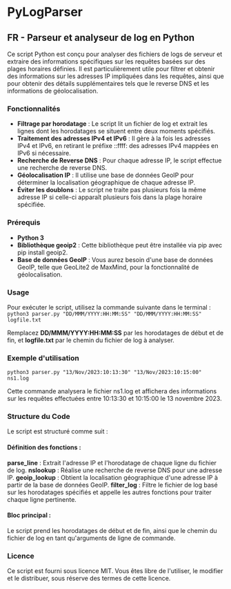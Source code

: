 # PyLogParser

## FR - Parseur et analyseur de log en Python 

Ce script Python est conçu pour analyser des fichiers de logs de serveur et extraire des informations spécifiques sur les requêtes basées sur des plages horaires définies. Il est particulièrement utile pour filtrer et obtenir des informations sur les adresses IP impliquées dans les requêtes, ainsi que pour obtenir des détails supplémentaires tels que le reverse DNS et les informations de géolocalisation.

### Fonctionnalités
- **Filtrage par horodatage** : Le script lit un fichier de log et extrait les lignes dont les horodatages se situent entre deux moments spécifiés.
- **Traitement des adresses IPv4 et IPv6** : Il gère à la fois les adresses IPv4 et IPv6, en retirant le préfixe ::ffff: des adresses IPv4 mappées en IPv6 si nécessaire.
- **Recherche de Reverse DNS** : Pour chaque adresse IP, le script effectue une recherche de reverse DNS.
- **Géolocalisation IP** : Il utilise une base de données GeoIP pour déterminer la localisation géographique de chaque adresse IP.
- **Éviter les doublons** : Le script ne traite pas plusieurs fois la même adresse IP si celle-ci apparaît plusieurs fois dans la plage horaire spécifiée.

### Prérequis
- **Python 3**
- **Bibliothèque geoip2** : Cette bibliothèque peut être installée via pip avec pip install geoip2.
- **Base de données GeoIP** : Vous aurez besoin d'une base de données GeoIP, telle que GeoLite2 de MaxMind, pour la fonctionnalité de géolocalisation.

### Usage
Pour exécuter le script, utilisez la commande suivante dans le terminal :
`python3 parser.py "DD/MMM/YYYY:HH:MM:SS" "DD/MMM/YYYY:HH:MM:SS" logfile.txt`

Remplacez **DD/MMM/YYYY:HH:MM:SS** par les horodatages de début et de fin, et **logfile.txt** par le chemin du fichier de log à analyser.

### Exemple d'utilisation
`python3 parser.py "13/Nov/2023:10:13:30" "13/Nov/2023:10:15:00" ns1.log`

Cette commande analysera le fichier ns1.log et affichera des informations sur les requêtes effectuées entre 10:13:30 et 10:15:00 le 13 novembre 2023.

### Structure du Code
Le script est structuré comme suit :

#### Définition des fonctions :
**parse_line** : Extrait l'adresse IP et l'horodatage de chaque ligne du fichier de log.
**nslookup** : Réalise une recherche de reverse DNS pour une adresse IP.
**geoip_lookup** : Obtient la localisation géographique d'une adresse IP à partir de la base de données GeoIP.
**filter_log** : Filtre le fichier de log basé sur les horodatages spécifiés et appelle les autres fonctions pour traiter chaque ligne pertinente.

#### Bloc principal :
Le script prend les horodatages de début et de fin, ainsi que le chemin du fichier de log en tant qu'arguments de ligne de commande.

### Licence
Ce script est fourni sous licence MIT. Vous êtes libre de l'utiliser, le modifier et le distribuer, sous réserve des termes de cette licence.
